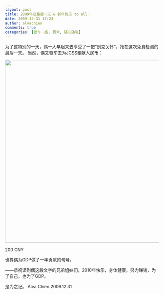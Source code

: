 ```yaml
---
layout: post
title: 2009年之最后一天 & 新年快乐 to all！
date: 2009-12-31 17:23
author: alvachien
comments: true
categories: [爱车一族, 罚单, 随心随笔]
---
```

为了这特别的一天，偶一大早起来去享受了一把“别克关怀”，抢在这次免费检测的最后一天。
当然，偶又驱车去为JCSS奉献人民币：

<a href="http://www.alvachien.com/alvablog/wp-content/uploads/2010/10/IMAGE_6.jpg"><img class="alignnone size-full wp-image-666" title="IMAGE_6" src="http://www.alvachien.com/alvablog/wp-content/uploads/2010/10/IMAGE_6.jpg" alt="" width="600" /></a>

200 CNY

也算偶为GDP做了一年贡献的句号。

——恭祝读到偶这段文字的兄弟姐妹们，2010年快乐，身体健康，努力赚钱，为了自己，也为了GDP。

是为之记。
Alva Chien
2009.12.31
